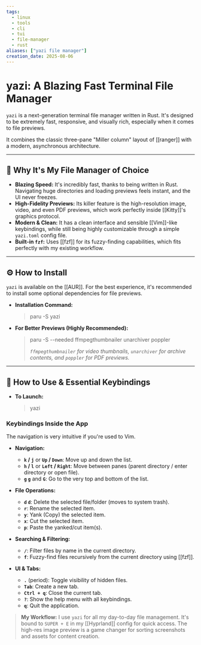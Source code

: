 ```yaml
---
tags:
  - linux
  - tools
  - cli
  - tui
  - file-manager
  - rust
aliases: ["yazi file manager"]
creation_date: 2025-08-06
---
```


# yazi: A Blazing Fast Terminal File Manager

`yazi` is a next-generation terminal file manager written in Rust. It's designed to be extremely fast, responsive, and visually rich, especially when it comes to file previews.

It combines the classic three-pane "Miller column" layout of [[ranger]] with a modern, asynchronous architecture.

---
## 🤔 Why It's My File Manager of Choice
- **Blazing Speed:** It's incredibly fast, thanks to being written in Rust. Navigating huge directories and loading previews feels instant, and the UI never freezes.
- **High-Fidelity Previews:** Its killer feature is the high-resolution image, video, and even PDF previews, which work perfectly inside [[Kitty]]'s graphics protocol.
- **Modern & Clean:** It has a clean interface and sensible [[Vim]]-like keybindings, while still being highly customizable through a simple `yazi.toml` config file.
- **Built-in `fzf`:** Uses [[fzf]] for its fuzzy-finding capabilities, which fits perfectly with my existing workflow.

---
## ⚙️ How to Install
`yazi` is available on the [[AUR]]. For the best experience, it's recommended to install some optional dependencies for file previews.

- **Installation Command:**
  > paru -S yazi

- **For Better Previews (Highly Recommended):**
  > paru -S --needed ffmpegthumbnailer unarchiver poppler
  >
  > *`ffmpegthumbnailer` for video thumbnails, `unarchiver` for archive contents, and `poppler` for PDF previews.*

---
## 🚀 How to Use & Essential Keybindings

- **To Launch:**
  > yazi

### Keybindings Inside the App
The navigation is very intuitive if you're used to Vim.

- **Navigation:**
  - **`k` / `j`** or **`Up` / `Down`**: Move up and down the list.
  - **`h` / `l`** or **`Left` / `Right`**: Move between panes (parent directory / enter directory or open file).
  - **`g` `g`** and **`G`**: Go to the very top and bottom of the list.

- **File Operations:**
  - **`d` `d`**: Delete the selected file/folder (moves to system trash).
  - **`r`**: Rename the selected item.
  - **`y`**: Yank (Copy) the selected item.
  - **`x`**: Cut the selected item.
  - **`p`**: Paste the yanked/cut item(s).

- **Searching & Filtering:**
  - **`/`**: Filter files by name in the current directory.
  - **`f`**: Fuzzy-find files recursively from the current directory using [[fzf]].

- **UI & Tabs:**
  - **`.`** (period): Toggle visibility of hidden files.
  - **`Tab`**: Create a new tab.
  - **`Ctrl + q`**: Close the current tab.
  - **`?`**: Show the help menu with all keybindings.
  - **`q`**: Quit the application.

> **My Workflow:** I use `yazi` for all my day-to-day file management. It's bound to `SUPER + E` in my [[Hyprland]] config for quick access. The high-res image preview is a game changer for sorting screenshots and assets for content creation.